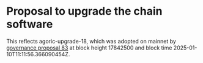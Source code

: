 # Proposal to upgrade the chain software

This reflects agoric-upgrade-18, which was adopted on mainnet by [governance
proposal 83](https://ping.pub/agoric/gov/83) at block height 17842500 and
block time 2025-01-10T11:11:56.366090454Z.
